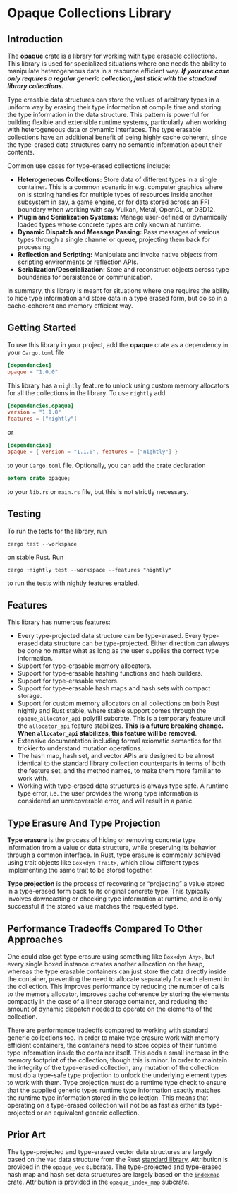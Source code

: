 # Opaque Collections Library

## Introduction

The **opaque** crate is a library for working with type erasable collections. This library is used for specialized 
situations where one needs the ability to manipulate heterogeneous data in a resource efficient way. ***If your use 
case only requires a regular generic collection, just stick with the standard library collections.***

Type erasable data structures can store the values of arbitrary types in a uniform way by erasing their type 
information at compile time and storing the type information in the data structure. This pattern is powerful for 
building flexible and extensible runtime systems, particularly when working with heterogeneous data or dynamic 
interfaces. The type erasable collections have an additional benefit of being highly cache coherent, since the 
type-erased data structures carry no semantic information about their contents.

Common use cases for type-erased collections include:

* **Heterogeneous Collections:** Store data of different types in a single container. This is a common scenario in e.g.
  computer graphics where on is storing handles for multiple types of resources inside another subsystem in say, a 
  game engine, or for data stored across an FFI boundary when working with say Vulkan, Metal, OpenGL, or D3D12.
* **Plugin and Serialization Systems:** Manage user-defined or dynamically loaded types whose concrete types are only 
  known at runtime.
* **Dynamic Dispatch and Message Passing:** Pass messages of various types through a single channel or queue, 
  projecting them back for processing.
* **Reflection and Scripting:** Manipulate and invoke native objects from scripting environments or reflection APIs.
* **Serialization/Deserialization:** Store and reconstruct objects across type boundaries for persistence or 
  communication.

In summary, this library is meant for situations where one requires the ability to hide type information and store data 
in a type erased form, but do so in a cache-coherent and memory efficient way.

## Getting Started

To use this library in your project, add the **opaque** crate as a dependency in your `Cargo.toml` file

```toml
[dependencies]
opaque = "1.0.0"
```

This library has a `nightly` feature to unlock using custom memory allocators for all the collections in the 
library. To use `nightly` add

```toml
[dependencies.opaque]
version = "1.1.0"
features = ["nightly"]
```

or 

```toml
[dependencies]
opaque = { version = "1.1.0", features = ["nightly"] }
```

to your `Cargo.toml` file. Optionally, you can add the crate declaration

```rust
extern crate opaque;
```

to your `lib.rs` or `main.rs` file, but this is not strictly necessary.

## Testing

To run the tests for the library, run

```text
cargo test --workspace
```

on stable Rust. Run

```text
cargo +nightly test --workspace --features "nightly" 
```

to run the tests with nightly features enabled.

## Features

This library has numerous features:

* Every type-projected data structure can be type-erased. Every type-erased data structure can be type-projected.
  Either direction can always be done no matter what as long as the user supplies the correct type information.
* Support for type-erasable memory allocators.
* Support for type-erasable hashing functions and hash builders.
* Support for type-erasable vectors.
* Support for type-erasable hash maps and hash sets with compact storage.
* Support for custom memory allocators on all collections on both Rust nightly and Rust stable, where stable support 
  comes through the `opaque_allocator_api` polyfill subcrate. This is a temporary feature until the `allocator_api` 
  feature stabilizes. **This is a future breaking change. When `allocator_api` stabilizes, this feature will be 
  removed**.
* Extensive documentation including formal axiomatic semantics for the trickier to understand mutation operations.
* The hash map, hash set, and vector APIs are designed to be almost identical to the standard library collection
  counterparts in terms of both the feature set, and the method names, to make them more familiar to work with.
* Working with type-erased data structures is always type safe. A runtime type error, i.e. the user provides the wrong
  type information is considered an unrecoverable error, and will result in a panic. 

## Type Erasure And Type Projection

**Type erasure** is the process of hiding or removing concrete type information from a value or data structure, while 
preserving its behavior through a common interface. In Rust, type erasure is commonly achieved using trait objects 
like `Box<dyn Trait>`, which allow different types implementing the same trait to be stored together.

**Type projection** is the process of recovering or “projecting” a value stored in a type-erased form back to its 
original concrete type. This typically involves downcasting or checking type information at runtime, and is only 
successful if the stored value matches the requested type.

## Performance Tradeoffs Compared To Other Approaches

One could also get type erasure using something like `Box<dyn Any>`, but every single boxed instance creates another 
allocation on the heap, whereas the type erasable containers can just store the data directly inside the container, 
preventing the need to allocate separately for each element in the collection. This improves performance by reducing 
the number of calls to the memory allocator, improves cache coherence by storing the elements compactly in the case of 
a linear storage container, and reducing the amount of dynamic dispatch needed to operate on the elements of the 
collection.

There are performance tradeoffs compared to working with standard generic collections too. In order to make type 
erasure work with memory efficient containers, the containers need to store copies of their runtime type information
inside the container itself. This adds a small increase in the memory footprint of the collection, though this is 
minor. In order to maintain the integrity of the type-erased collection, any mutation of the collection must do a 
type-safe type projection to unlock the underlying element types to work with them. Type projection must do a runtime
type check to ensure that the supplied generic types runtime type information exactly matches the runtime type
information stored in the collection. This means that operating on a type-erased collection will not be as fast as 
either its type-projected or an equivalent generic collection.

## Prior Art

The type-projected and type-erased vector data structures are largely based on the `Vec` data structure from the Rust 
[standard library](https://github.com/rust-lang/rust). Attribution is provided in the `opaque_vec` subcrate. The 
type-projected and type-erased hash map and hash set data structures are largely based on the 
[`indexmap`](https://github.com/indexmap-rs/indexmap) crate. Attribution is provided in the `opaque_index_map` subcrate.
